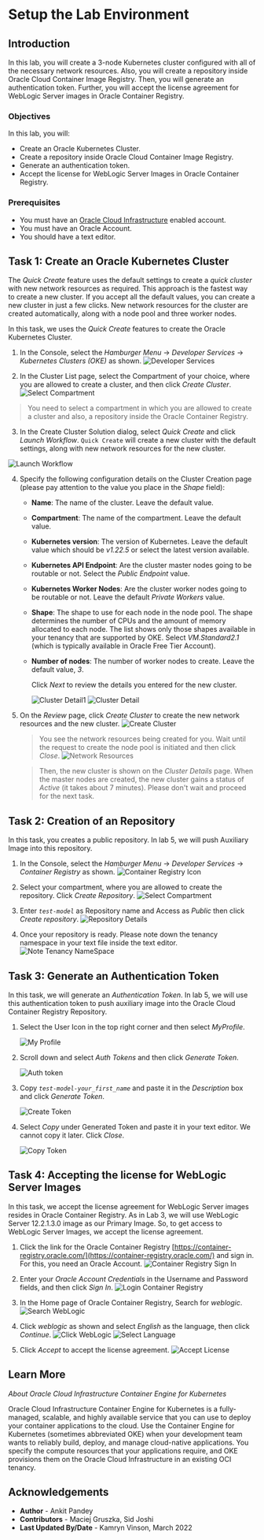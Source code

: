 # Setup the Lab Environment

## Introduction

In this lab, you will create a 3-node Kubernetes cluster configured with all of the necessary network resources. Also, you will create a repository inside Oracle Cloud Container Image Registry. Then, you will generate an authentication token. Further, you will accept the license agreement for WebLogic Server images in Oracle Container Registry. 

### Objectives

In this lab, you will:

* Create an Oracle Kubernetes Cluster.
* Create a repository inside Oracle Cloud Container Image Registry.
* Generate an authentication token.
* Accept the license for WebLogic Server Images in Oracle Container Registry.

### Prerequisites

* You must have an [Oracle Cloud Infrastructure](https://cloud.oracle.com/en_US/cloud-infrastructure) enabled account.
* You must have an Oracle Account. 
* You should have a text editor.

## Task 1: Create an Oracle Kubernetes Cluster

The *Quick Create* feature uses the default settings to create a *quick cluster* with new network resources as required. This approach is the fastest way to create a new cluster. If you accept all the default values, you can create a new cluster in just a few clicks. New network resources for the cluster are created automatically, along with a node pool and three worker nodes.

In this task, we uses the *Quick Create* features to create the Oracle Kubernetes Cluster. 

1. In the Console, select the *Hamburger Menu* -> *Developer Services* -> *Kubernetes Clusters (OKE)* as shown.
        ![Developer Services](images/developerservices.png)

2. In the Cluster List page, select the Compartment of your choice, where you are allowed to create a cluster, and then click *Create Cluster*.
        ![Select Compartment](images/selectcompartmentcluster.png)
> You need to select a compartment in which you are allowed to create a cluster and also, a repository inside the Oracle Container Registry.

3. In the Create Cluster Solution dialog, select *Quick Create* and click *Launch Workflow*. `Quick Create` will create a new cluster with the default settings, along with new network resources for the new cluster.

![Launch Workflow](images/launchworkflow.png)

4. Specify the following configuration details on the Cluster Creation page (please pay attention to the value you place in the *Shape* field):

    * **Name**: The name of the cluster. Leave the default value.
    * **Compartment**: The name of the compartment. Leave the default value.
    * **Kubernetes version**: The version of Kubernetes. Leave the default value which should be *v1.22.5* or select the latest version available.
    * **Kubernetes API Endpoint**: Are the cluster master nodes going to be routable or not. Select the *Public Endpoint* value.
    * **Kubernetes Worker Nodes**: Are the cluster worker nodes going to be routable or not. Leave the default *Private Workers* value.
    * **Shape**: The shape to use for each node in the node pool. The shape determines the number of CPUs and the amount of memory allocated to each node. The list shows only those shapes available in your tenancy that are supported by OKE. Select *VM.Standard2.1* (which is typically available in Oracle Free Tier Account).
    * **Number of nodes**: The number of worker nodes to create. Leave the default value, *3*.

        Click *Next* to review the details you entered for the new cluster.

        ![Cluster Detail1](images/clusterdetail1.png)
        ![Cluster Detail](images/clusterdetail2.png)

5. On the *Review* page, click *Create Cluster* to create the new network resources and the new cluster.
        ![Create Cluster](images/createcluster.png)
    > You see the network resources being created for you. Wait until the request to create the node pool is initiated and then click *Close*.
      ![Network Resources](images/networkresources.png)


    > Then, the new cluster is shown on the *Cluster Details* page. When the master nodes are created, the new cluster gains a status of *Active* (it takes about 7 minutes). Please don't wait and proceed for the next task.

## Task 2: Creation of an Repository

In this task, you creates a public repository. In lab 5, we will push Auxiliary Image into this repository.

1. In the Console, select the *Hamburger Menu* -> *Developer Services* -> *Container Registry* as shown.
    ![Container Registry Icon](images/containerregistryicon.png)

2. Select your compartment, where you are allowed to create the repository. Click *Create Repository*.
    ![Select Compartment](images/selectcompartment.png)

3. Enter *`test-model`* as Repository name and Access as *Public* then click *Create repository*.
    ![Repository Details](images/repositorydetails.png)

4. Once your repository is ready. Please note down the tenancy namespace in your text file inside the text editor.
    ![Note Tenancy NameSpace](images/notetenancynamespace.png)



## Task 3: Generate an Authentication Token 

In this task, we will generate an *Authentication Token*. In lab 5, we will use this authentication token to push auxiliary image into the Oracle Cloud Container Registry Repository.

1. Select the User Icon in the top right corner and then select *MyProfile*.

    ![My Profile](images/myprofile.png)

2. Scroll down and select *Auth Tokens* and then click *Generate Token*.

    ![Auth token](images/authtoken.png)

3. Copy *`test-model-your_first_name`* and paste it in the *Description* box and click *Generate Token*.

    ![Create Token](images/createtoken.png)

4. Select *Copy* under Generated Token and paste it in your text editor. We cannot copy it later. Click *Close*.

    ![Copy Token](images/copytoken.png)

## Task 4: Accepting the license for WebLogic Server Images 

In this task, we accept the license agreement for WebLogic Server images resides in Oracle Container Registry. As in Lab 3, we will use WebLogic Server 12.2.1.3.0 image as our Primary Image. So, to get access to WebLogic Server Images, we accept the license agreement.

1. Click the link for the Oracle Container Registry [https://container-registry.oracle.com/](https://container-registry.oracle.com/) and sign in. For this, you need an Oracle Account.
    ![Container Registry Sign In](images/containerregistrysignin.png)
    
2. Enter your *Oracle Account Credentials* in the Username and Password fields, and then click *Sign In*.
    ![Login Container Registry](images/logincontainerregistry.png)

3. In the Home page of Oracle Container Registry, Search for *weblogic*.
    ![Search WebLogic](images/searchweblogic.png)

4. Click *weblogic* as shown and select *English* as the language, then click *Continue*.
    ![Click WebLogic](images/clickweblogic.png)
    ![Select Language](images/selectlanguage.png)

5. Click *Accept* to accept the license agreement.
    ![Accept License](images/acceptlicense.png)



## Learn More

*About Oracle Cloud Infrastructure Container Engine for Kubernetes*

Oracle Cloud Infrastructure Container Engine for Kubernetes is a fully-managed, scalable, and highly available service that you can use to deploy your container applications to the cloud. Use the Container Engine for Kubernetes (sometimes abbreviated OKE) when your development team wants to reliably build, deploy, and manage cloud-native applications. You specify the compute resources that your applications require, and OKE provisions them on the Oracle Cloud Infrastructure in an existing OCI tenancy.

## Acknowledgements

* **Author** -  Ankit Pandey
* **Contributors** - Maciej Gruszka, Sid Joshi
* **Last Updated By/Date** - Kamryn Vinson, March 2022
